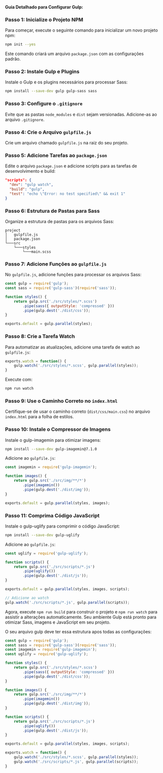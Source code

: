 **Guia Detalhado para Configurar Gulp:**

### **Passo 1:** Inicialize o Projeto NPM
Para começar, execute o seguinte comando para inicializar um novo projeto npm:

```bash
npm init --yes
```

Este comando criará um arquivo `package.json` com as configurações padrão.

### **Passo 2:** Instale Gulp e Plugins
Instale o Gulp e os plugins necessários para processar Sass:

```bash
npm install --save-dev gulp gulp-sass sass
```

### **Passo 3:** Configure o `.gitignore`
Evite que as pastas `node_modules` e `dist` sejam versionadas. Adicione-as ao arquivo `.gitignore`.

### **Passo 4:** Crie o Arquivo `gulpfile.js`
Crie um arquivo chamado `gulpfile.js` na raiz do seu projeto.

### **Passo 5:** Adicione Tarefas ao `package.json`
Edite o arquivo `package.json` e adicione scripts para as tarefas de desenvolvimento e build:

```json
"scripts": {
  "dev": "gulp watch",
  "build": "gulp",
  "test": "echo \"Error: no test specified\" && exit 1"
}
```

### **Passo 6:** Estrutura de Pastas para Sass
Organize a estrutura de pastas para os arquivos Sass:

```
project
│   gulpfile.js
│   package.json
└───src
    └───styles
        └───main.scss
```

### **Passo 7:** Adicione Funções ao `gulpfile.js`
No `gulpfile.js`, adicione funções para processar os arquivos Sass:

```javascript
const gulp = require('gulp');
const sass = require('gulp-sass')(require('sass'));

function styles() {
    return gulp.src('./src/styles/*.scss')
        .pipe(sass({ outputStyle: 'compressed' }))
        .pipe(gulp.dest('./dist/css'));
}

exports.default = gulp.parallel(styles);
```

### **Passo 8:** Crie a Tarefa Watch
Para automatizar as atualizações, adicione uma tarefa de watch ao `gulpfile.js`:

```javascript
exports.watch = function() {
    gulp.watch('./src/styles/*.scss', gulp.parallel(styles));
}
```

Execute com:

```bash
npm run watch
```

### **Passo 9:** Use o Caminho Correto no `index.html`
Certifique-se de usar o caminho correto (`dist/css/main.css`) no arquivo `index.html` para a folha de estilos.

### **Passo 10:** Instale o Compressor de Imagens
Instale o gulp-imagemin para otimizar imagens:

```bash
npm install --save-dev gulp-imagemin@7.1.0
```

Adicione ao `gulpfile.js`:

```javascript
const imagemin = require('gulp-imagemin');

function images() {
    return gulp.src('./src/img/**/*')
        .pipe(imagemin())
        .pipe(gulp.dest('./dist/img'));
}

exports.default = gulp.parallel(styles, images);
```

### **Passo 11:** Comprima Código JavaScript
Instale o gulp-uglify para comprimir o código JavaScript:

```bash
npm install --save-dev gulp-uglify
```

Adicione ao `gulpfile.js`:

```javascript
const uglify = require('gulp-uglify');

function scripts() {
    return gulp.src('./src/scripts/*.js')
        .pipe(uglify())
        .pipe(gulp.dest('./dist/js'));
}

exports.default = gulp.parallel(styles, images, scripts);

// Adicione ao watch
gulp.watch('./src/scripts/*.js', gulp.parallel(scripts));
```

Agora, execute `npm run build` para construir o projeto e `npm run watch` para assistir a alterações automaticamente. Seu ambiente Gulp está pronto para otimizar Sass, imagens e JavaScript em seu projeto.

O seu arquivo gulp deve ter essa estrutura apos todas as configurações:

```javascript
const gulp = require('gulp');
const sass = require('gulp-sass')(require('sass'));
const imagemin = require('gulp-imagemin');
const uglify = require('gulp-uglify');

function styles() {
    return gulp.src('./src/styles/*.scss')
        .pipe(sass({ outputStyle: 'compressed' }))
        .pipe(gulp.dest('./dist/css'));
}

function images() {
    return gulp.src('./src/img/**/*')
        .pipe(imagemin())
        .pipe(gulp.dest('./dist/img'));
}

function scripts() {
    return gulp.src('./src/scripts/*.js')
        .pipe(uglify())
        .pipe(gulp.dest('./dist/js'));
}

exports.default = gulp.parallel(styles, images, scripts);

exports.watch = function() {
    gulp.watch('./src/styles/*.scss', gulp.parallel(styles));
    gulp.watch('./src/scripts/*.js', gulp.parallel(scripts));
}
